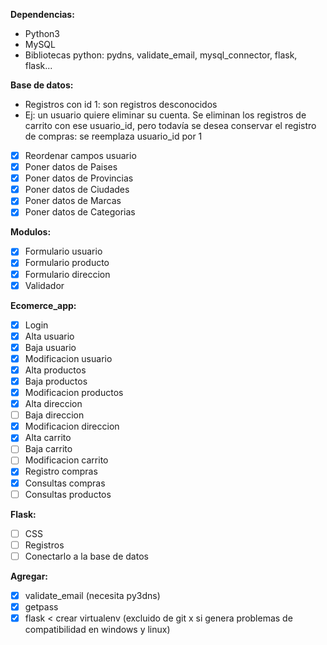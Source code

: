 **Dependencias:**
- Python3
- MySQL
- Bibliotecas python: pydns, validate_email, mysql_connector, flask, flask...

**Base de datos:**
- Registros con id 1: son registros desconocidos
- Ej: un usuario quiere eliminar su cuenta. Se eliminan los registros de carrito con ese usuario_id, pero todavía se desea conservar el registro de compras: se reemplaza usuario_id por 1
- [x] Reordenar campos usuario
- [x] Poner datos de Paises
- [x] Poner datos de Provincias
- [x] Poner datos de Ciudades
- [x] Poner datos de Marcas
- [x] Poner datos de Categorias

**Modulos:**
- [x] Formulario usuario
- [x] Formulario producto
- [x] Formulario direccion
- [x] Validador

**Ecomerce_app:**
- [x] Login
- [x] Alta usuario
- [x] Baja usuario
- [x] Modificacion usuario
- [x] Alta productos
- [x] Baja productos
- [x] Modificacion productos
- [x] Alta direccion
- [ ] Baja direccion
- [x] Modificacion direccion
- [x] Alta carrito
- [ ] Baja carrito
- [ ] Modificacion carrito
- [x] Registro compras
- [x] Consultas compras
- [ ] Consultas productos

**Flask:**
- [ ] CSS
- [ ] Registros
- [ ] Conectarlo a la base de datos

**Agregar:**
- [x] validate_email (necesita py3dns)
- [x] getpass
- [x] flask < crear virtualenv (excluido de git x si genera problemas de compatibilidad en windows y linux)
